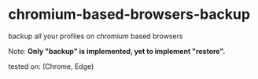# chromium-based-browsers-backup
backup all your profiles on chromium based browsers

Note:
**Only "backup" is implemented, yet to implement "restore".**

tested on: (Chrome, Edge)

